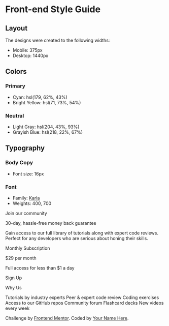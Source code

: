 # Front-end Style Guide

## Layout

The designs were created to the following widths:

- Mobile: 375px
- Desktop: 1440px

## Colors

### Primary

- Cyan: hsl(179, 62%, 43%)
- Bright Yellow: hsl(71, 73%, 54%)

### Neutral

- Light Gray: hsl(204, 43%, 93%)
- Grayish Blue: hsl(218, 22%, 67%)

## Typography

### Body Copy

- Font size: 16px

### Font

- Family: [Karla](https://fonts.google.com/specimen/Karla)
- Weights: 400, 700

Join our community

30-day, hassle-free money back guarantee

Gain access to our full library of tutorials along with expert code reviews.
Perfect for any developers who are serious about honing their skills.

Monthly Subscription

&dollar;29 per month

Full access for less than &dollar;1 a day

Sign Up

Why Us

Tutorials by industry experts
Peer &amp; expert code review
Coding exercises
Access to our GitHub repos
Community forum
Flashcard decks
New videos every week

  <footer>
    <p class="attribution">
      Challenge by <a href="https://www.frontendmentor.io?ref=challenge" target="_blank">Frontend Mentor</a>. 
      Coded by <a href="#">Your Name Here</a>.
    </p>
  </footer>
